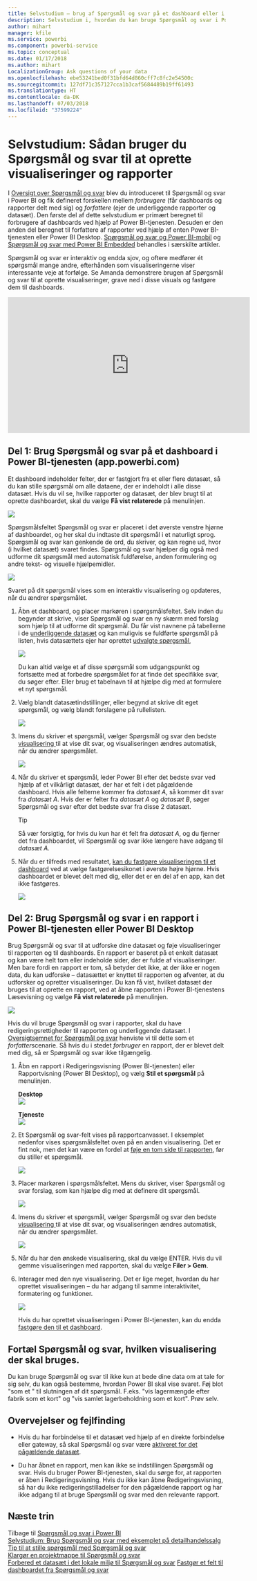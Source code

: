 ```yaml
---
title: Selvstudium – brug af Spørgsmål og svar på et dashboard eller i en rapport
description: Selvstudium i, hvordan du kan bruge Spørgsmål og svar i Power BI til at oprette nye visualiseringer på dashboards og i rapporter.
author: mihart
manager: kfile
ms.service: powerbi
ms.component: powerbi-service
ms.topic: conceptual
ms.date: 01/17/2018
ms.author: mihart
LocalizationGroup: Ask questions of your data
ms.openlocfilehash: ebe53241bed0f31bfd64d860cff7c8fc2e54500c
ms.sourcegitcommit: 127df71c357127cca1b3caf5684489b19ff61493
ms.translationtype: HT
ms.contentlocale: da-DK
ms.lasthandoff: 07/03/2018
ms.locfileid: "37599224"
---
```

# <a name="tutorial-how-to-use-qa-to-create-visualizations-and-build-reports"></a>Selvstudium: Sådan bruger du Spørgsmål og svar til at oprette visualiseringer og rapporter
I [Oversigt over Spørgsmål og svar](power-bi-q-and-a.md) blev du introduceret til Spørgsmål og svar i Power BI og fik defineret forskellen mellem *forbrugere* (får dashboards og rapporter delt med sig) og *forfattere* (ejer de underliggende rapporter og datasæt). Den første del af dette selvstudium er primært beregnet til forbrugere af dashboards ved hjælp af Power BI-tjenesten. Desuden er den anden del beregnet til forfattere af rapporter ved hjælp af enten Power BI-tjenesten eller Power BI Desktop. [Spørgsmål og svar og Power BI-mobil](mobile-apps-ios-qna.md) og [Spørgsmål og svar med Power BI Embedded](developer/qanda.md) behandles i særskilte artikler.

Spørgsmål og svar er interaktiv og endda sjov, og oftere medfører ét spørgsmål mange andre, efterhånden som visualiseringerne viser interessante veje at forfølge. Se Amanda demonstrere brugen af Spørgsmål og svar til at oprette visualiseringer, grave ned i disse visuals og fastgøre dem til dashboards.

<iframe width="560" height="315" src="https://www.youtube.com/embed/qMf7OLJfCz8?list=PL1N57mwBHtN0JFoKSR0n-tBkUJHeMP2cP" frameborder="0" allowfullscreen></iframe>

## <a name="part-1-use-qa-on-a-dashboard-in-power-bi-service-apppowerbicom"></a>Del 1: Brug Spørgsmål og svar på et dashboard i Power BI-tjenesten (app.powerbi.com)
Et dashboard indeholder felter, der er fastgjort fra et eller flere datasæt, så du kan stille spørgsmål om alle dataene, der er indeholdt i alle disse datasæt. Hvis du vil se, hvilke rapporter og datasæt, der blev brugt til at oprette dashboardet, skal du vælge **Få vist relaterede** på menulinjen.

![](media/power-bi-tutorial-q-and-a/power-bi-view-related.png)

Spørgsmålsfeltet Spørgsmål og svar er placeret i det øverste venstre hjørne af dashboardet, og her skal du indtaste dit spørgsmål i et naturligt sprog. Spørgsmål og svar kan genkende de ord, du skriver, og kan regne ud, hvor (i hvilket datasæt) svaret findes. Spørgsmål og svar hjælper dig også med udforme dit spørgsmål med automatisk fuldførelse, anden formulering og andre tekst- og visuelle hjælpemidler.

![](media/power-bi-tutorial-q-and-a/powerbi-qna.png)

Svaret på dit spørgsmål vises som en interaktiv visualisering og opdateres, når du ændrer spørgsmålet.

1. Åbn et dashboard, og placer markøren i spørgsmålsfeltet. Selv inden du begynder at skrive, viser Spørgsmål og svar en ny skærm med forslag som hjælp til at udforme dit spørgsmål. Du får vist navnene på tabellerne i de [underliggende datasæt](service-get-data.md) og kan muligvis se fuldførte spørgsmål på listen, hvis datasættets ejer har oprettet [udvalgte spørgsmål](service-q-and-a-create-featured-questions.md),

   ![](media/power-bi-tutorial-q-and-a/powerbi-qna-cursor.png)

   Du kan altid vælge et af disse spørgsmål som udgangspunkt og fortsætte med at forbedre spørgsmålet for at finde det specifikke svar, du søger efter. Eller brug et tabelnavn til at hjælpe dig med at formulere et nyt spørgsmål.

2. Vælg blandt datasætindstillinger, eller begynd at skrive dit eget spørgsmål, og vælg blandt forslagene på rullelisten.

   ![](media/power-bi-tutorial-q-and-a/powerbi-qna-list.png)

3. Imens du skriver et spørgsmål, vælger Spørgsmål og svar den bedste [visualisering ](power-bi-visualization-types-for-reports-and-q-and-a.md)til at vise dit svar, og visualiseringen ændres automatisk, når du ændrer spørgsmålet.

   ![](media/power-bi-tutorial-q-and-a/powerbi-qna-viz.png)

4. Når du skriver et spørgsmål, leder Power BI efter det bedste svar ved hjælp af et vilkårligt datasæt, der har et felt i det pågældende dashboard.  Hvis alle felterne kommer fra *datasæt A*, så kommer dit svar fra *datasæt A*.  Hvis der er felter fra *datasæt A* og *datasæt B*, søger Spørgsmål og svar efter det bedste svar fra disse 2 datasæt.

   > [!TIP]
   > Så vær forsigtig, for hvis du kun har ét felt fra *datasæt A*, og du fjerner det fra dashboardet, vil Spørgsmål og svar ikke længere have adgang til *datasæt A*.
   >
   >
5. Når du er tilfreds med resultatet, [kan du fastgøre visualiseringen til et dashboard](service-dashboard-pin-tile-from-q-and-a.md) ved at vælge fastgørelsesikonet i øverste højre hjørne. Hvis dashboardet er blevet delt med dig, eller det er en del af en app, kan det ikke fastgøres.

   ![](media/power-bi-tutorial-q-and-a/pbi_qna_finish-typing-question.jpg)

##    <a name="part-2-use-qa-in-a-report-in-power-bi-service-or-power-bi-desktop"></a>Del 2: Brug Spørgsmål og svar i en rapport i Power BI-tjenesten eller Power BI Desktop

Brug Spørgsmål og svar til at udforske dine datasæt og føje visualiseringer til rapporten og til dashboards. En rapport er baseret på et enkelt datasæt og kan være helt tom eller indeholde sider, der er fulde af visualiseringer. Men bare fordi en rapport er tom, så betyder det ikke, at der ikke er nogen data, du kan udforske – datasættet er knyttet til rapporten og afventer, at du udforsker og opretter visualiseringer.  Du kan få vist, hvilket datasæt der bruges til at oprette en rapport, ved at åbne rapporten i Power BI-tjenestens Læsevisning og vælge **Få vist relaterede** på menulinjen.

![](media/power-bi-tutorial-q-and-a/power-bi-view-related.png)

Hvis du vil bruge Spørgsmål og svar i rapporter, skal du have redigeringsrettigheder til rapporten og underliggende datasæt. I [Oversigtsemnet for Spørgsmål og svar](power-bi-q-and-a.md) henviste vi til dette som et *forfatter*scenarie. Så hvis du i stedet *forbruger* en rapport, der er blevet delt med dig, så er Spørgsmål og svar ikke tilgængelig.

1. Åbn en rapport i Redigeringsvisning (Power BI-tjenesten) eller Rapportvisning (Power BI Desktop), og vælg **Stil et spørgsmål** på menulinjen.

    **Desktop**    
    ![](media/power-bi-tutorial-q-and-a/power-bi-desktop-question.png)

    **Tjeneste**    
    ![](media/power-bi-tutorial-q-and-a/power-bi-service.png)

2. Et Spørgsmål og svar-felt vises på rapportcanvasset. I eksemplet nedenfor vises spørgsmålsfeltet oven på en anden visualisering. Det er fint nok, men det kan være en fordel at [føje en tom side til rapporten](power-bi-report-add-page.md), før du stiller et spørgsmål.

    ![](media/power-bi-tutorial-q-and-a/power-bi-ask-question.png)

3. Placer markøren i spørgsmålsfeltet. Mens du skriver, viser Spørgsmål og svar forslag, som kan hjælpe dig med at definere dit spørgsmål.

   ![](media/power-bi-tutorial-q-and-a/power-bi-q-and-a-suggestions.png)

4. Imens du skriver et spørgsmål, vælger Spørgsmål og svar den bedste [visualisering ](power-bi-visualization-types-for-reports-and-q-and-a.md)til at vise dit svar, og visualiseringen ændres automatisk, når du ændrer spørgsmålet.

   ![](media/power-bi-tutorial-q-and-a/power-bi-q-and-a-visual.png)

5. Når du har den ønskede visualisering, skal du vælge ENTER. Hvis du vil gemme visualiseringen med rapporten, skal du vælge **Filer > Gem**.

6. Interager med den nye visualisering. Det er lige meget, hvordan du har oprettet visualiseringen – du har adgang til samme interaktivitet, formatering og funktioner.

   ![](media/power-bi-tutorial-q-and-a/power-bi-q-and-a-ellipses.png)

   Hvis du har oprettet visualiseringen i Power BI-tjenesten, kan du endda [fastgøre den til et dashboard](service-dashboard-pin-tile-from-q-and-a.md).

## <a name="tell-qa-which-visualization-to-use"></a>Fortæl Spørgsmål og svar, hvilken visualisering der skal bruges.
Du kan bruge Spørgsmål og svar til ikke kun at bede dine data om at tale for sig selv, du kan også bestemme, hvordan Power BI skal vise svaret. Føj blot "som et <visualization type>" til slutningen af dit spørgsmål.  F.eks. "vis lagermængde efter fabrik som et kort" og "vis samlet lagerbeholdning som et kort".  Prøv selv.

##  <a name="considerations-and-troubleshooting"></a>Overvejelser og fejlfinding
- Hvis du har forbindelse til et datasæt ved hjælp af en direkte forbindelse eller gateway, så skal Spørgsmål og svar være [aktiveret for det pågældende datasæt](service-q-and-a-direct-query.md).

- Du har åbnet en rapport, men kan ikke se indstillingen Spørgsmål og svar. Hvis du bruger Power BI-tjenesten, skal du sørge for, at rapporten er åben i Redigeringsvisning. Hvis du ikke kan åbne Redigeringsvisning, så har du ikke redigeringstilladelser for den pågældende rapport og har ikke adgang til at bruge Spørgsmål og svar med den relevante rapport.

## <a name="next-steps"></a>Næste trin
Tilbage til [Spørgsmål og svar i Power BI](power-bi-q-and-a.md)   
[Selvstudium: Brug Spørgsmål og svar med eksemplet på detailhandelssalg](power-bi-visualization-introduction-to-q-and-a.md)   
[Tip til at stille spørgsmål med Spørgsmål og svar](service-q-and-a-tips.md)   
[Klargør en projektmappe til Spørgsmål og svar](service-prepare-data-for-q-and-a.md)  
[Forbered et datasæt i det lokale miljø til Spørgsmål og svar](service-q-and-a-direct-query.md)
[Fastgør et felt til dashboardet fra Spørgsmål og svar](service-dashboard-pin-tile-from-q-and-a.md)
